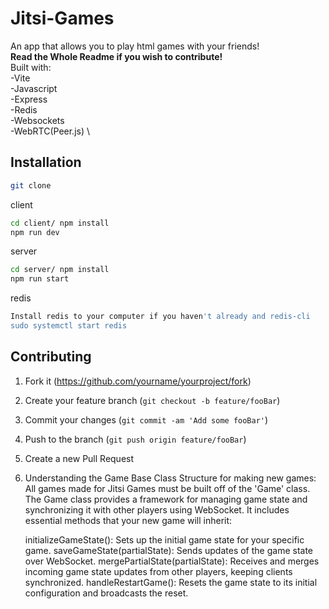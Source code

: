 # Jitsi-Games
An app that allows you to play html games with your friends! \
**Read the Whole Readme if you wish to contribute!**\
Built with:\
-Vite\
-Javascript\
-Express\
-Redis\
-Websockets\
-WebRTC(Peer.js) \

## Installation
```sh
git clone
```
client 
```sh
cd client/ npm install
npm run dev
```
server
```sh
cd server/ npm install
npm run start
```
redis
```sh
Install redis to your computer if you haven't already and redis-cli
sudo systemctl start redis
```

## Contributing
1. Fork it (<https://github.com/yourname/yourproject/fork>)
2. Create your feature branch (`git checkout -b feature/fooBar`)
3. Commit your changes (`git commit -am 'Add some fooBar'`)
4. Push to the branch (`git push origin feature/fooBar`)
5. Create a new Pull Request
6. Understanding the Game Base Class Structure for making new games:\
    All games made for Jitsi Games must be built off of the 'Game' class. The Game class provides a framework for managing game state and synchronizing it with other players using WebSocket. It includes essential methods that your new game will inherit:
    
    initializeGameState(): Sets up the initial game state for your specific game.
    saveGameState(partialState): Sends updates of the game state over WebSocket.
    mergePartialState(partialState): Receives and merges incoming game state updates from other players, keeping clients synchronized.
    handleRestartGame(): Resets the game state to its initial configuration and broadcasts the reset.
